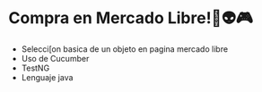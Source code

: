 # Compra en Mercado Libre!:robot::alien::video_game:

- Selecci[on basica de un objeto en pagina mercado libre
- Uso de Cucumber
- TestNG
- Lenguaje java
